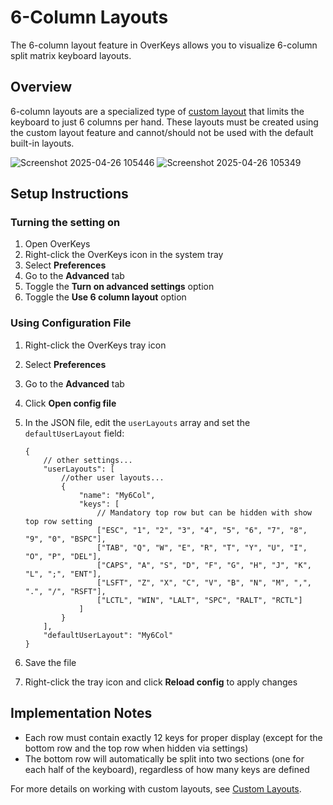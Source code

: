 # 6-Column Layouts

The 6-column layout feature in OverKeys allows you to visualize 6-column split matrix keyboard layouts.

## Overview

6-column layouts are a specialized type of [custom layout](custom-layouts.md) that limits the keyboard to just 6 columns per hand. These layouts must be created using the custom layout feature and cannot/should not be used with the default built-in layouts.

![Screenshot 2025-04-26 105446](https://github.com/user-attachments/assets/ec4f677b-699a-4ce4-ac62-4a668d8dade2)
![Screenshot 2025-04-26 105349](https://github.com/user-attachments/assets/ccfad8e4-84cc-447d-9549-ae5332b5f113)

## Setup Instructions

### Turning the setting on

1. Open OverKeys
2. Right-click the OverKeys icon in the system tray
3. Select **Preferences**
4. Go to the **Advanced** tab
5. Toggle the **Turn on advanced settings** option
6. Toggle the **Use 6 column layout** option

### Using Configuration File

1. Right-click the OverKeys tray icon
2. Select **Preferences**
3. Go to the **Advanced** tab
4. Click **Open config file**
5. In the JSON file, edit the `userLayouts` array and set the `defaultUserLayout` field:

    ```jsonc
    {
        // other settings...
        "userLayouts": [
            //other user layouts...
            {
                "name": "My6Col",
                "keys": [
                    // Mandatory top row but can be hidden with show top row setting
                    ["ESC", "1", "2", "3", "4", "5", "6", "7", "8", "9", "0", "BSPC"],
                    ["TAB", "Q", "W", "E", "R", "T", "Y", "U", "I", "O", "P", "DEL"],
                    ["CAPS", "A", "S", "D", "F", "G", "H", "J", "K", "L", ";", "ENT"],
                    ["LSFT", "Z", "X", "C", "V", "B", "N", "M", ",", ".", "/", "RSFT"],
                    ["LCTL", "WIN", "LALT", "SPC", "RALT", "RCTL"]
                ]
            }
        ],
        "defaultUserLayout": "My6Col"
    }
    ```

6. Save the file
7. Right-click the tray icon and click **Reload config** to apply changes

## Implementation Notes

- Each row must contain exactly 12 keys for proper display (except for the bottom row and the top row when hidden via settings)
- The bottom row will automatically be split into two sections (one for each half of the keyboard), regardless of how many keys are defined

For more details on working with custom layouts, see [Custom Layouts](custom-layouts.md).
